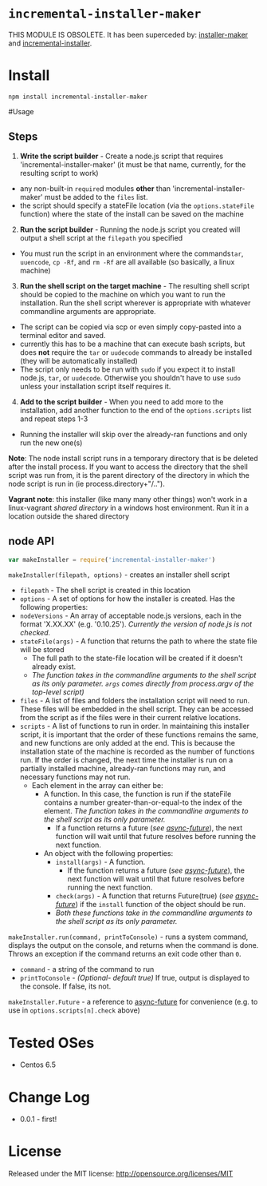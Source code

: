 
`incremental-installer-maker`
=====

THIS MODULE IS OBSOLETE. It has been superceded by: [installer-maker](https://github.com/fresheneesz/installer-maker) and [incremental-installer](https://github.com/fresheneesz/incremental-installer).

Install
=======

```
npm install incremental-installer-maker
```

#Usage

## Steps

1. **Write the script builder** - Create a node.js script that requires 'incremental-installer-maker' (it must be that name, currently, for the resulting script to work)
  * any non-built-in `require`d modules **other** than 'incremental-installer-maker' must be added to the `files` list.
  * the script should specify a stateFile location (via the `options.stateFile` function) where the state of the install can be saved on the machine
2. **Run the script builder** - Running the node.js script you created will output a shell script at the `filepath` you specified
  * You must run the script in an environment where the commands`tar`, `uuencode`, `cp -Rf`, and `rm -Rf` are all available (so basically, a linux machine)
3. **Run the shell script on the target machine** - The resulting shell script should be copied to the machine on which you want to run the installation. Run the shell script wherever is appropriate with whatever commandline arguments are appropriate.
  * The script can be copied via scp or even simply copy-pasted into a terminal editor and saved.
  * currently this has to be a machine that can execute bash scripts, but does **not** require the `tar` or `uudecode` commands to already be installed (they will be automatically installed)
  * The script only needs to be run with `sudo` if you expect it to install node.js, `tar`, or `uudecode`. Otherwise you shouldn't have to use `sudo` unless your installation script itself requires it.
4. **Add to the script builder** - When you need to add more to the installation, add another function to the end of the `options.scripts` list and repeat steps 1-3
  * Running the installer will skip over the already-ran functions and only run the new one(s)

**Note**: The node install script runs in a temporary directory that is be deleted after the install process. If you want to access the directory that the shell script was run from, it is the parent directory of the directory in which the node script is run in (ie process.directory+"/..").

**Vagrant note**: this installer (like many many other things) won't work in a linux-vagrant *shared directory* in a windows host environment. Run it in a location outside the shared directory


## node API

```javascript
var makeInstaller = require('incremental-installer-maker')
```

`makeInstaller(filepath, options)` - creates an installer shell script

* `filepath` - The shell script is created in this location
* `options` - A set of options for how the installer is created. Has the following properties:
 * `nodeVersions` - An array of acceptable node.js versions, each in the format 'X.XX.XX' (e.g. '0.10.25'). *Currently the version of node.js is not checked.*
 * `stateFile(args)` - A function that returns the path to where the state file will be stored
   * The full path to the state-file location will be created if it doesn't already exist.
   * *The function takes in the commandline arguments to the shell script as its only parameter. `args` comes directly from process.argv of the top-level script)*
 * `files` - A list of files and folders the installation script will need to run. These files will be embedded in the shell script. They can be accessed from the script as if the files were in their current relative locations.
 * `scripts` - A list of functions to run in order. In maintaining this installer script, it is important that the order of these functions remains the same, and new functions are only added at the end. This is because the installation state of the machine is recorded as the number of functions run. If the order is changed, the next time the installer is run on a partially installed machine, already-ran functions may run, and necessary functions may not run.
   * Each element in the array can either be:
     * A function. In this case, the function is run if the stateFile contains a number greater-than-or-equal-to the index of the element. *The function takes in the commandline arguments to the shell script as its only parameter.*
       * If a function returns a future (*see [async-future](https://github.com/fresheneesz/asyncFuture)*), the next function will wait until that future resolves before running the next function.
     * An object with the following properties:
       * `install(args)` - A function.
         * If the function returns a future (*see [async-future](https://github.com/fresheneesz/asyncFuture)*), the next function will wait until that future resolves before running the next function.
       * `check(args)` - A function that returns Future(true) (*see [async-future](https://github.com/fresheneesz/asyncFuture)*) if the `install` function of the object should be run.
       * *Both these functions take in the commandline arguments to the shell script as its only parameter.*

`makeInstaller.run(command, printToConsole)` - runs a system command, displays the output on the console, and returns when the command is done. Throws an exception if the command returns an exit code other than `0`.
 * `command` - a string of the command to run
 * `printToConsole` - *(Optional- default true)* If true, output is displayed to the console. If false, its not.

`makeInstaller.Future` - a reference to [async-future](https://github.com/fresheneesz/asyncFuture) for convenience (e.g. to use in `options.scripts[n].check` above)

Tested OSes
==========

* Centos 6.5


Change Log
=========

* 0.0.1 - first!

License
=======
Released under the MIT license: http://opensource.org/licenses/MIT